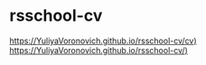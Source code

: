 # rsschool-cv
[https://YuliyaVoronovich.github.io/rsschool-cv/cv)](https://YuliyaVoronovich.github.io/rsschool-cv/cv)
[https://YuliyaVoronovich.github.io/rsschool-cv/)](https://YuliyaVoronovich.github.io/rsschool-cv/)
